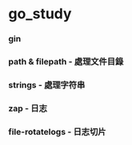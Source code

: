 # go_study

### gin

### path & filepath - 處理文件目錄

### strings - 處理字符串

### zap - 日志

### file-rotatelogs - 日志切片 